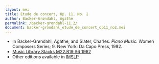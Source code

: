 ```yaml
---
layout: mei
title: Etude de concert, Op. 11, No. 2
author: Backer-Grøndahl, Agathe
permalink: /backer-grondahl-11.2/
document: backer-grondahl_etude_de_concert_op11_no2.mei
---
```


- In Backer-Grøndahl, Agathe, and Slater, Charles. *Piano Music.* Women Composers Series; 9. New York: Da Capo Press, 1982.
- <a href="https://tufts-primo.hosted.exlibrisgroup.com/permalink/f/14dinuo/01TUN_ALMA2185674780003851" target="_blank">Music Library Stacks M22.B19 S6 1982</a>
- Other editions available in <a href="https://imslp.org/wiki/6_Etudes_de_concert%2C_Op.11_(Backer-Gr%C3%B8ndahl%2C_Agathe)" target="_blank">IMSLP</a>
